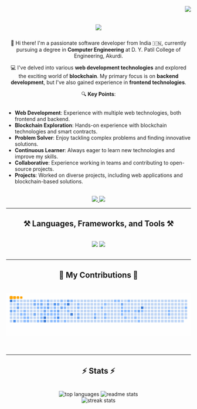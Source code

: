<img align="right" src="https://visitor-badge.laobi.icu/badge?page_id=adityapadekar.adityapadekar" />

<h1 align="center">
    <img src="https://readme-typing-svg.herokuapp.com/?font=Righteous&size=35&center=true&vCenter=true&width=500&height=70&duration=4000&lines=Hi+There!+👋;+I'm+Aditya+Padekar!;" />
</h1>

<div align="center">
  <p>👋 Hi there! I'm a passionate software developer from India 🇮🇳, currently pursuing a degree in <strong>Computer Engineering</strong> at D. Y. Patil College of Engineering, Akurdi.</p>
  <p>💻 I've delved into various <strong>web development technologies</strong> and explored the exciting world of <strong>blockchain</strong>. My primary focus is on <strong>backend development</strong>, but I've also gained experience in <strong>frontend technologies</strong>.</p>
  <p>🔍 <strong>Key Points</strong>:</p>
  <ul style="text-align: left; display: inline-block;">
    <li><strong>Web Development</strong>: Experience with multiple web technologies, both frontend and backend.</li>
    <li><strong>Blockchain Exploration</strong>: Hands-on experience with blockchain technologies and smart contracts.</li>
    <li><strong>Problem Solver</strong>: Enjoy tackling complex problems and finding innovative solutions.</li>
    <li><strong>Continuous Learner</strong>: Always eager to learn new technologies and improve my skills.</li>
    <li><strong>Collaborative</strong>: Experience working in teams and contributing to open-source projects.</li>
    <li><strong>Projects</strong>: Worked on diverse projects, including web applications and blockchain-based solutions.</li>
  </ul>
</div>

<br>

<div align="center"> 
    <a href="mailto:adityarpadekar@gmail.com">
        <img src="https://img.shields.io/badge/Gmail-333333?style=for-the-badge&logo=gmail&logoColor=red" />
    </a>
    <a href="https://www.linkedin.com/in/aditya-padekar-296522224" target="_blank">
        <img src="https://img.shields.io/badge/LinkedIn-0077B5?style=for-the-badge&logo=linkedin&logoColor=white" />
    </a>
</div>

<hr/>

<h2 align="center">⚒️ Languages, Frameworks, and Tools ⚒️</h2>

<br/>

<div align="center">
    <img src="https://skillicons.dev/icons?i=cpp,js,ts,solidity,java,py,html,css,nodejs,npm,linux,vim,github,git" />
    <img src="https://skillicons.dev/icons?i=express,react,nextjs,vite,aws,mongodb,mysql,postgres,redis,ipfs,prisma,nginx,vscode,postman" />
</div>

<br/>

<hr/>

<div align="center">
    <h2>🐍 My Contributions 🐍</h2>
    <br>
    <img alt="snake eating my contributions" src="https://raw.githubusercontent.com/adityapadekar/adityapadekar/output/github-contribution-grid-snake.gif?color_snake=orange&color_dots=#3c7dd9" />
    <br/><br/><br/>
</div>

<hr/>

<h2 align="center">⚡ Stats ⚡</h2>

<br>

<div align="center">
    <img height="165" src="https://github-readme-stats-salesp07.vercel.app/api/top-langs/?username=adityapadekar&hide=HTML&langs_count=8&layout=compact&theme=react&border_radius=10&size_weight=0.5&count_weight=0.5&exclude_repo=github-readme-stats&card_width=400" alt="top languages"/>
    <img height="165" src="https://github-readme-stats-salesp07.vercel.app/api?username=adityapadekar&count_private=true&show_icons=true&theme=react&rank_icon=github&border_radius=10&card_width=400" alt="readme stats"/>
    <br>
    <img height="165" src="https://github-readme-streak-stats-salesp07.vercel.app/?user=adityapadekar&count_private=true&date_format=j%20M%5B%20Y%5D&mode=weekly&theme=dark&border_radius=10&card_width=855" alt="streak stats"/>
</div>
